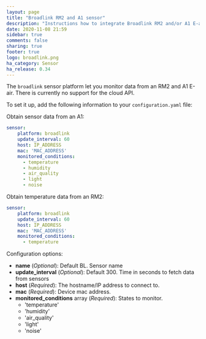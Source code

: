 ```yaml
---
layout: page
title: "Broadlink RM2 and A1 sensor"
description: "Instructions how to integrate Broadlink RM2 and/or A1 E-air sensors within Home Assistant."
date: 2020-11-08 21:59
sidebar: true
comments: false
sharing: true
footer: true
logo: broadlink.png
ha_category: Sensor
ha_release: 0.34
---
```



The `broadlink` sensor platform let you monitor data from an RM2 and A1 E-air. 
There is currently no support for the cloud API.

To set it up, add the following information to your `configuration.yaml` file:

Obtain sensor data from an A1:
```yaml
sensor:
    platform: broadlink
    update_interval: 60
    host: IP_ADDRESS
    mac: 'MAC_ADDRESS'
    monitored_conditions:
      - temperature
      - humidity
      - air_quality
      - light
      - noise
```

Obtain temperature data from an RM2:
```yaml
sensor:
    platform: broadlink
    update_interval: 60
    host: IP_ADDRESS
    mac: 'MAC_ADDRESS'
    monitored_conditions:
      - temperature
```

Configuration options:
- **name** (*Optional*): Default BL. Sensor name
- **update_interval** (*Optional*): Default 300. Time in seconds to fetch data from sensors
- **host** (*Required*): The hostname/IP address to connect to.
- **mac** (*Required*):  Device mac address.
- **monitored_conditions** array (*Required*): States to monitor.
    - 'temperature'
    - 'humidity'
    - 'air_quality'
    - 'light'
    - 'noise'

